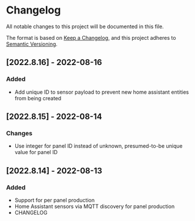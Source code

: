 # Changelog
All notable changes to this project will be documented in this file.

The format is based on [Keep a Changelog](https://keepachangelog.com/en/1.0.0/),
and this project adheres to [Semantic Versioning](https://semver.org/spec/v2.0.0.html).

## [2022.8.16] - 2022-08-16
### Added
- Add unique ID to sensor payload to prevent new home assistant entities from being created 

## [2022.8.15] - 2022-08-14
### Changes
- Use integer for panel ID instead of unknown, presumed-to-be unique value for panel ID 

## [2022.8.14] - 2022-08-13
### Added
- Support for per panel production
- Home Assistant sensors via MQTT discovery for panel production
- CHANGELOG
